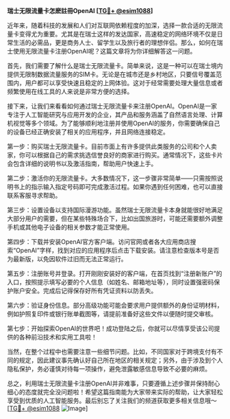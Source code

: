 **瑞士无限流量卡怎麽註冊OpenAI [[TG💪+ @esim1088](https://t.me/s/esim1088)]**

近年来，随着科技的发展和人们对互联网依赖程度的加深，选择一款合适的无限流量卡变得尤为重要。尤其是在瑞士这样的发达国家，高速稳定的网络环境不仅是日常生活的必需品，更是商务人士、留学生以及旅行者的理想伴侣。那么，如何在瑞士使用无限流量卡注册OpenAI呢？这篇文章将为你详细解答这一问题。

首先，我们需要了解什么是瑞士无限流量卡。简单来说，这是一种可以在瑞士境内提供无限制数据流量服务的SIM卡。无论是在城市还是乡村地区，只要信号覆盖范围内，用户都可以享受快速且稳定的上网体验。这对于经常需要处理大量信息或者频繁使用在线工具的人来说是非常方便的选择。

接下来，让我们来看看如何通过瑞士无限流量卡来注册OpenAI。OpenAI是一家专注于人工智能研究与应用开发的企业，其产品和服务涵盖了自然语言处理、计算机视觉等多个领域。为了能够顺利地注册并使用OpenAI的服务，你需要确保自己的设备已经正确安装了相关的应用程序，并且网络连接稳定。

第一步：购买瑞士无限流量卡。目前市面上有许多提供此类服务的公司和个人卖家，你可以根据自己的需求挑选信誉良好的商家进行购买。通常情况下，这些卡片会包含详细的说明书以及激活指南，帮助用户快速上手。

第二步：激活你的无限流量卡。大多数情况下，这一步骤非常简单——只需按照说明书上的指示输入指定号码即可完成激活过程。如果你遇到任何困难，也可以直接联系客服寻求帮助。

第三步：设置设备以支持国际漫游功能。虽然瑞士无限流量卡本身就能很好地满足大部分用户的需要，但在某些特殊场合下，比如出国旅游时，可能还需要额外调整手机或其他电子设备的相关参数才能正常使用。

第四步：下载并安装OpenAI官方客户端。访问官网或者各大应用商店搜索“OpenAI”字样，找到对应的应用程序后点击下载安装。请注意检查版本号是否为最新版，以免因软件过旧而无法正常运行。

第五步：注册账号并登录。打开刚刚安装好的客户端，在首页找到“注册新账户”的入口，按照提示填写必要的个人信息（如姓名、邮箱地址等），同时设置强密码保护账户安全。完成后记得保存好所有凭证资料以防丢失。

第六步：验证身份信息。部分高级功能可能会要求用户提供额外的身份证明材料，例如护照复印件或银行账单截图等，请提前准备好这些文件以便随时提交审核。

第七步：开始探索OpenAI的世界吧！成功登陆之后，你就可以尽情享受该公司提供的各种前沿技术和实用工具啦！

当然，在整个过程中也需要注意一些细节问题。比如，不同国家对于跨境支付有不同的规定，因此建议事先确认好自己所在地区的相关规定；另外，由于涉及到个人隐私保护，务必谨慎对待每一项操作，避免泄露敏感信息导致不必要的麻烦。

总之，利用瑞士无限流量卡注册OpenAI并非难事，只要遵循上述步骤并保持耐心细心的态度就完全没问题啦！希望这篇指南能为大家带来实际的帮助，让大家轻松享受到优质的人工智能服务。最后别忘了关注我们的频道获取更多相关信息哦～[[TG💪+ @esim1088](https://t.me/s/esim1088) ![Image](https://i.postimg.cc/4NQfJmqS/Snipaste-2025-05-13-00-14-12.png)]
